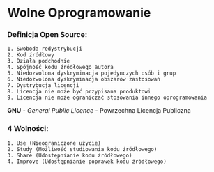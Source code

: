 # Wolne Oprogramowanie

### Definicja Open Source:

    1. Swoboda redystrybucji
    2. Kod źródłowy
    3. Działa podchodnie
    4. Spójność kodu źródłowego autora
    5. Niedozwolona dyskryminacja pojedynczych osób i grup
    6. Niedozwolona dyskryminacja obszarów zastosowań
    7. Dystrybucja licencji
    8. Licencja nie może być przypisana produktowi
    9. Licencja nie może ograniczać stosowania innego oprogramowania

**GNU** - _General Public Licence_ - Powrzechna Licencja Publiczna

### 4 Wolności:

    1. Use (Nieograniczone użycie)
    2. Study (Możliwość studiowania kodu źródłowego)
    3. Share (Udostępnianie kodu źródłowego)
    4. Improve (Udostępnianie poprawek kodu źródłowego)
